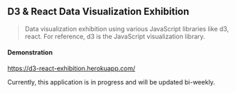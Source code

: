 ## D3 & React Data Visualization Exhibition

> Data visualization exhibition using various JavaScript libraries like d3, react. For reference, d3 is the JavaScript visualization library.

#### Demonstration 

https://d3-react-exhibition.herokuapp.com/


Currently, this application is in progress and will be updated bi-weekly.
